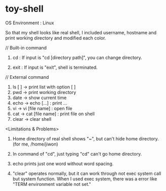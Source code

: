 # toy-shell

OS Environment : Linux

So that my shell looks like real shell, I included username, hostname and print working directory and modified each color.

// Built-in command

1) cd : If input is "cd [directory path]", you can change directory. 

2) exit : If input is "exit", shell is terminated.

// External command

1) ls [ ] -> print list with option [ ]
2) pwd -> print working directory
3) date -> show current time
4) echo -> echo [...] : print ...
5) vi -> vi [file name] : open file
6) cat -> cat [file name] : print file on shell
7) clear -> clear shell

<Limitations & Problems>

1) Home directory of real shell shows "~", but can't hide home directory. (for me, /home/jiwon)

2) In command of "cd", just typing "cd" can't go home directory.

3) echo prints just one word without word spacing.

4) "clear" operates normally, but it can work through not exec system call but system function. When I used exec system, there was a error like "TERM environment variable not set." 


